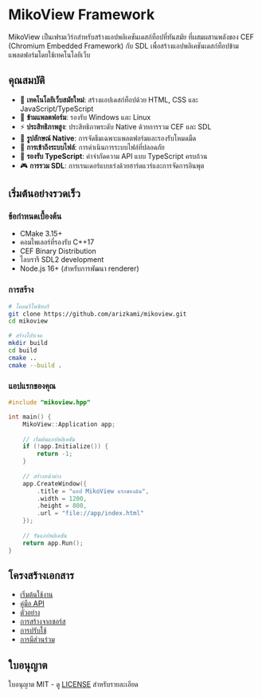 # MikoView Framework

MikoView เป็นเฟรมเวิร์กสำหรับสร้างแอปพลิเคชันเดสก์ท็อปที่ทันสมัย ที่ผสมผสานพลังของ CEF (Chromium Embedded Framework) กับ SDL เพื่อสร้างแอปพลิเคชันเดสก์ท็อปข้ามแพลตฟอร์มโดยใช้เทคโนโลยีเว็บ

## คุณสมบัติ

- 🚀 **เทคโนโลยีเว็บสมัยใหม่**: สร้างแอปเดสก์ท็อปด้วย HTML, CSS และ JavaScript/TypeScript
- 🎯 **ข้ามแพลตฟอร์ม**: รองรับ Windows และ Linux
- ⚡ **ประสิทธิภาพสูง**: ประสิทธิภาพระดับ Native ด้วยการรวม CEF และ SDL
- 🎨 **รูปลักษณ์ Native**: การจัดธีมเฉพาะแพลตฟอร์มและรองรับโหมดมืด
- 📁 **การเข้าถึงระบบไฟล์**: การดำเนินการระบบไฟล์ที่ปลอดภัย
- 🔧 **รองรับ TypeScript**: คำจำกัดความ API แบบ TypeScript ครบถ้วน
- 🎮 **การรวม SDL**: การเรนเดอร์แบบเร่งด้วยฮาร์ดแวร์และการจัดการอินพุต

## เริ่มต้นอย่างรวดเร็ว

### ข้อกำหนดเบื้องต้น

- CMake 3.15+
- คอมไพเลอร์ที่รองรับ C++17
- CEF Binary Distribution
- ไลบรารี SDL2 development
- Node.js 16+ (สำหรับการพัฒนา renderer)

### การสร้าง

```bash
# โคลนรีโพซิทอรี
git clone https://github.com/arizkami/mikoview.git
cd mikoview

# สร้างโปรเจค
mkdir build
cd build
cmake ..
cmake --build .
```

### แอปแรกของคุณ

```cpp
#include "mikoview.hpp"

int main() {
    MikoView::Application app;
    
    // เริ่มต้นแอปพลิเคชัน
    if (!app.Initialize()) {
        return -1;
    }
    
    // สร้างหน้าต่าง
    app.CreateWindow({
        .title = "แอป MikoView แรกของฉัน",
        .width = 1200,
        .height = 800,
        .url = "file://app/index.html"
    });
    
    // รันแอปพลิเคชัน
    return app.Run();
}
```

## โครงสร้างเอกสาร

- [เริ่มต้นใช้งาน](getting-started.md)
- [คู่มือ API](api-reference.md)
- [ตัวอย่าง](examples.md)
- [การสร้างจากซอร์ส](building.md)
- [การปรับใช้](deployment.md)
- [การมีส่วนร่วม](contributing.md)

## ใบอนุญาต

ใบอนุญาต MIT - ดู [LICENSE](../../LICENSE) สำหรับรายละเอียด